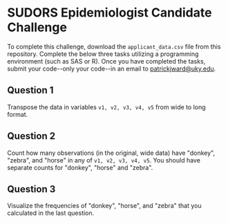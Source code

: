 # SUDORS Epidemiologist Candidate Challenge

To complete this challenge, download the `applicant_data.csv` file from this repository. Complete the below three tasks utilizing a programming environment (such as SAS or R). Once you have completed the tasks, submit your code--only your code--in an email to patrickjward@uky.edu. 

## Question 1

Transpose the data in variables `v1, v2, v3, v4, v5` from wide to long format.

## Question 2

Count how many observations (in the original, wide data) have "donkey", "zebra", and "horse" in any of `v1, v2, v3, v4, v5`. You should have separate counts for "donkey", "horse" and "zebra".

## Question 3

Visualize the frequencies of "donkey", "horse", and "zebra" that you calculated in the last question.
